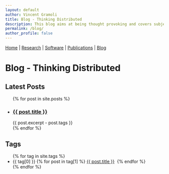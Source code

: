 ```yaml
---
layout: default
author: Vincent Gramoli
title: Blog - Thinking Distributed 
description: This blog aims at being thought provoking and covers subjects related to the distributed nature of blockchain systems.
permalink: /blog/
author_profile: false
---
```

[Home](../index) | [Research](../research) | [Software](../software) | [Publications](../publications) | [Blog](../blog)

<h1>Blog - Thinking Distributed</h1>

<h2>Latest Posts</h2>
<ul>
  {% for post in site.posts %}
    <li>
      <h3><a href="{{ post.url }}">{{ post.title }}</a></h3>
      {{ post.excerpt - post.tags }}
    </li>
  {% endfor %}
</ul>

<h2>Tags</h2>
<ul>
{% for tag in site.tags %}
  <li>
  {{ tag[0] }}
    {% for post in tag[1] %}
      <a href="{{ post.url }}">{{ post.title }}</a>&nbsp;
    {% endfor %}
  </li>
{% endfor %}
</ul>

